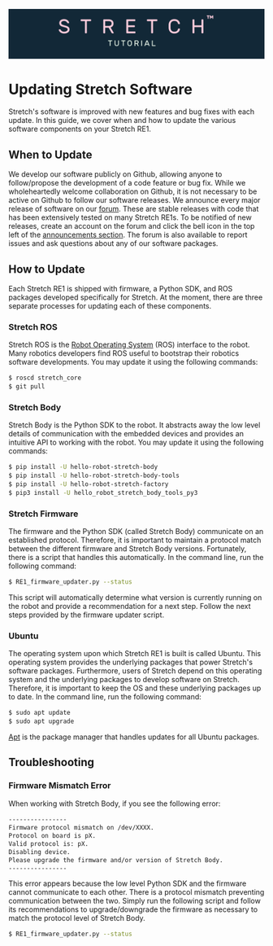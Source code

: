 ![](../images/tutorial_banner.png)
# Updating Stretch Software

Stretch's software is improved with new features and bug fixes with each update. In this guide, we cover when and how to update the various software components on your Stretch RE1.

## When to Update

We develop our software publicly on Github, allowing anyone to follow/propose the development of a code feature or bug fix. While we wholeheartedly welcome collaboration on Github, it is not necessary to be active on Github to follow our software releases. We announce every major release of software on our [forum](https://forum.hello-robot.com/c/announcements). These are stable releases with code that has been extensively tested on many Stretch RE1s. To be notified of new releases, create an account on the forum and click the bell icon in the top left of the [announcements section](https://forum.hello-robot.com/c/announcements/6). The forum is also available to report issues and ask questions about any of our software packages.

## How to Update

Each Stretch RE1 is shipped with firmware, a Python SDK, and ROS packages developed specifically for Stretch. At the moment, there are three separate processes for updating each of these components.

### Stretch ROS

Stretch ROS is the [Robot Operating System](https://www.ros.org/about-ros/) (ROS) interface to the robot. Many robotics developers find ROS useful to bootstrap their robotics software developments. You may update it using the following commands:

```bash
$ roscd stretch_core
$ git pull
```

### Stretch Body

Stretch Body is the Python SDK to the robot. It abstracts away the low level details of communication with the embedded devices and provides an intuitive API to working with the robot. You may update it using the following commands:

```bash
$ pip install -U hello-robot-stretch-body
$ pip install -U hello-robot-stretch-body-tools
$ pip install -U hello-robot-stretch-factory
$ pip3 install -U hello_robot_stretch_body_tools_py3
```

### Stretch Firmware

The firmware and the Python SDK (called Stretch Body) communicate on an established protocol. Therefore, it is important to maintain a protocol match between the different firmware and Stretch Body versions. Fortunately, there is a script that handles this automatically. In the command line, run the following command:

```bash
$ RE1_firmware_updater.py --status
```

This script will automatically determine what version is currently running on the robot and provide a recommendation for a next step. Follow the next steps provided by the firmware updater script.

### Ubuntu

The operating system upon which Stretch RE1 is built is called Ubuntu. This operating system provides the underlying packages that power Stretch's software packages. Furthermore, users of Stretch depend on this operating system and the underlying packages to develop software on Stretch. Therefore, it is important to keep the OS and these underlying packages up to date. In the command line, run the following command:

```bash
$ sudo apt update
$ sudo apt upgrade
```

[Apt](https://en.wikipedia.org/wiki/APT_(software)) is the package manager that handles updates for all Ubuntu packages.

## Troubleshooting

### Firmware Mismatch Error

When working with Stretch Body, if you see the following error:

```
----------------
Firmware protocol mismatch on /dev/XXXX.
Protocol on board is pX.
Valid protocol is: pX.
Disabling device.
Please upgrade the firmware and/or version of Stretch Body.
----------------
```

This error appears because the low level Python SDK and the firmware cannot communicate to each other. There is a protocol mismatch preventing communication between the two. Simply run the following script and follow its recommendations to upgrade/downgrade the firmware as necessary to match the protocol level of Stretch Body.

```bash
$ RE1_firmware_updater.py --status
```
